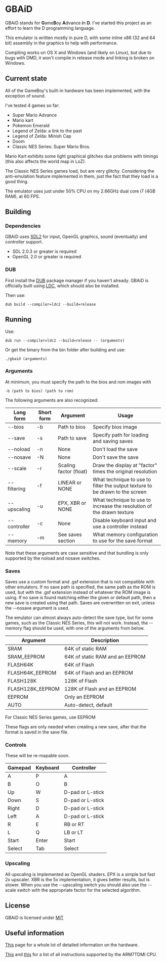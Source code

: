 # GBAiD #

GBAiD stands for <strong>G</strong>ame<strong>B</strong>oy <strong>A</strong>dvance
<strong>i</strong>n <strong>D</strong>. I've started this project
as an effort to learn the D programming language.

This emulator is written mostly in pure D, with some inline x86 (32 and 64 bit) assembly in the graphics
to help with performance.

Compiling works on OS X and Windows (and likely on Linux), but due to bugs with DMD, it won't
compile in release mode and linking is broken on Windows.

## Current state ##

All of the GameBoy's built-in hardware has been implemented, with the exception of sound.

I've tested 4 games so far:
- Super Mario Advance
- Mario kart
- Pokemon Emerald
- Legend of Zelda: a link to the past
- Legend of Zelda: Minish Cap
- Doom
- Classic NES Series: Super Mario Bros.

Mario Kart exhibits some light graphical glitches due problems with timings (this also affects the world map in LoZ).

The Classic NES Series games load, but are very glitchy. Considering the anti-emulation feature implemented in them,
just the fact that they load is a good thing.

The emulator uses just under 50% CPU on my 2.66GHz dual core i7 (4GB RAM), at 60 FPS.

## Building ##

### Dependencies ###

GBAiD uses [SDL2](https://www.libsdl.org/) for input, OpenGL graphics, sound (eventually) and controller support.  

- SDL 2.0.3 or greater is required
- OpenGL 2.0 or greater is required

### DUB ###

First install the [DUB](http://code.dlang.org/download) package manager if you haven't already.
GBAiD is officially built using [LDC](http://wiki.dlang.org/LDC), which should also be installed.  

Then use:

    dub build --compiler=ldc2 --build=release

## Running ##

Use:

    dub run --compiler=ldc2 --build=release -- (arguments)

Or get the binary from the bin folder after building and use:

    ./gbaid (arguments)

### Arguments ###

At minimum, you must specify the path to the bios and rom images with

    -b (path to bios) (path to rom)

The following arguments are also recognized:

| Long form   | Short form | Argument               | Usage                                                                        |
|-------------|------------|------------------------|------------------------------------------------------------------------------|
| --bios      | -b         | Path to bios           | Specify bios image                                                           |
| --save      | -s         | Path to save           | Specify path for loading and saving saves                                    |
| --noload    | -n         | None                   | Don't load the save                                                          |
| --nosave    | -N         | None                   | Don't save the save                                                          |
| --scale     | -r         | Scaling factor (float) | Draw the display at "factor" times the original resolution                   |
| --filtering | -f         | LINEAR or NONE         | What technique to use to filter the output texture to be drawn to the screen |
| --upscaling | -u         | EPX, XBR or NONE       | What technique to use to increase the resolution of the drawn texture        |
| --controller| -c         | None                   | Disable keyboard input and use a controller instead                          |
| --memory    | -m         | See saves section      | What memory configuration to use for the save format                         |

Note that these arguments are case sensitive and that bundling is only supported by the noload and nosave switches.

### Saves ###

Saves use a custom format and .gsf extension that is not compatible with other emulators. If no save path is specified,
the same path as the ROM is used, but with the .gsf extension instead of whatever the ROM image is using. If no save is
found matching either the given or default path, then a new save is created using that path. Saves are overwritten on exit,
unless the --nosave argument is used.

The emulator can almost always auto-detect the save type, but for some games, such as the Classic NES Series, this will not work.
Instead, the --memory flag should be used, with one of the arguments from below.

| Argument         | Description                     |
|------------------|---------------------------------|
| SRAM             | 64K of static RAM               |
| SRAM_EEPROM      | 64K of static RAM and an EEPROM |
| FLASH64K         | 64K of Flash                    |
| FLASH64K_EEPROM  | 64K of Flash and an EEPROM      |
| FLASH128K        | 128K of Flash                   |
| FLASH128K_EEPROM | 128K of Flash and an EEPROM     |
| EEPROM           | Only an EEPROM                  |
| AUTO             | Auto-detect, default            |

For Classic NES Series games, use EEPROM

These flags are only needed when creating a new save, after that the format is saved in the save file.

### Controls ###

These will be re-mapable soon.

| Gamepad | Keyboard | Controller       |
|---------|----------|------------------|
| A       | P        | A                |
| B       | O        | B                |
| Up      | W        | D-pad or L-stick |
| Down    | S        | D-pad or L-stick |
| Right   | D        | D-pad or L-stick |
| Left    | A        | D-pad or L-stick |
| R       | E        | RB or RT         |
| L       | Q        | LB or LT         |
| Start   | Enter    | Start            |
| Select  | Tab      | Select           |

### Upscaling ###

All upscaling is implemented as OpenGL shaders. EPX is a simple but fast 2x upscaler. XBR is the 5x implementation,
it gives better results, but is slower. When you use the --upscaling switch you should also use the --scale switch
with the appropriate factor for the selected algorithm.

## License ##

GBAiD is licensed under [MIT](LICENSE.txt)

## Useful information ##

[This](http://problemkaputt.de/gbatek.htm) page for a whole lot of detailed information on the hardware.

[This](http://infocenter.arm.com/help/topic/com.arm.doc.ddi0210c/Cacbgice.html) and
[this](http://infocenter.arm.com/help/topic/com.arm.doc.ddi0210c/I1040101.html) for a list of all instructions
supported by the ARM7TDMI CPU.
